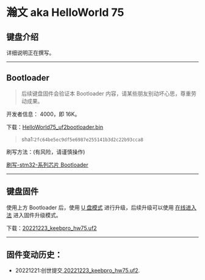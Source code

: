 # 瀚文 aka HelloWorld 75

## 键盘介绍

详细说明正在撰写。

---

## Bootloader

> 后续键盘固件会验证本 Bootloader 内容，请某些朋友别动坏心思，尊重劳动成果。

开发者信息： 4000，即 16K。

下载：[HelloWorld75_uf2bootloader.bin](/download_firmware/HelloWorld75/helloworld75_uf2bootloader.bin ":ignore")

> sha1:`2fc64be5ec9df5e6987e255141b3d2c22b93cca8`

刷写方法：(有风险，请谨慎操作)

[刷写-stm32-系列芯片 Bootloader](/flash_bootloader?id=刷写-stm32-系列芯片)

---

## 键盘固件

使用上方 Bootloader 后，使用 [U 盘模式](firmware_upgrade.md#u盘模式) 进行升级，后续升级可以使用 [在线进入法](firmware_upgrade.md#4-在线进入法) 进入固件升级模式。

下载：[20221223_keebpro_hw75.uf2](/download_firmware/HelloWorld75/20221223_keebpro_hw75.uf2 ":ignore")

---

## 固件变动历史：

- 20221221:创世提交,[20221223_keebpro_hw75.uf2](/download_firmware/HelloWorld75/20221223_keebpro_hw75.uf2 ":ignore").
